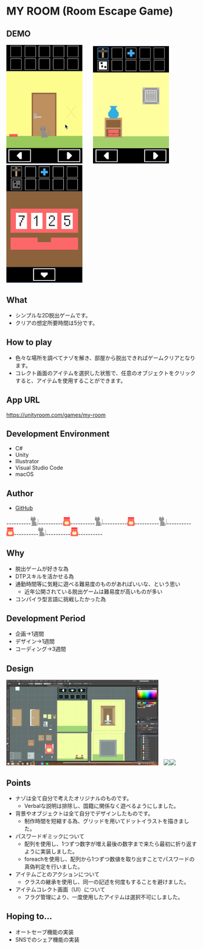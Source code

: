 # MY ROOM (Room Escape Game)
## DEMO
<img src="Assets/ForReadMe/movePanels.gif" width="200px">　　<img src="Assets/ForReadMe/howToUseItems.png" width="200px">　　<img src="Assets/ForReadMe/changePassword.png" width="200px">
## What
- シンプルな2D脱出ゲームです。
- クリアの想定所要時間は5分です。
## How to play
- 色々な場所を調べてナゾを解き、部屋から脱出できればゲームクリアとなります。
- コレクト画面のアイテムを選択した状態で、任意のオブジェクトをクリックすると、アイテムを使用することができます。
## App URL
https://unityroom.com/games/my-room
## Development Environment
- C#
- Unity
- Illustrator
- Visual Studio Code
- macOS
## Author
- [GitHub](https://github.com/yumiki06/)


----------<img src="Assets/Images/my-room.png" width="20px">----------<img src="Assets/Images/my-room3.png" width="20px">----------<img src="Assets/Images/my-room.png" width="20px">----------<img src="Assets/Images/my-room3.png" width="20px">----------<img src="Assets/Images/my-room.png" width="20px">----------<img src="Assets/Images/my-room3.png" width="20px">----------<img src="Assets/Images/my-room.png" width="20px">----------<img src="Assets/Images/my-room3.png" width="20px">----------


## Why
- 脱出ゲームが好きな為
- DTPスキルを活かせる為
- 通勤時間等に気軽に遊べる難易度のものがあればいいな、という思い
  - 近年公開されている脱出ゲームは難易度が高いものが多い
- コンパイラ型言語に挑戦したかった為
## Development Period
- 企画→1週間
- デザイン→1週間
- コーディング→3週間
## Design
<img src="Assets/ForReadMe/Picture1.png" width="400px">　<img src="Assets/ForReadMe/IMG_2439-1.jpg" width="200px"><img src="Assets/ForReadMe/IMG_2440-1.jpg" width="200px">

## Points
- ナゾは全て自分で考えたオリジナルのものです。
  - Verbalな説明は排除し、国籍に関係なく遊べるようにしました。
- 背景やオブジェクトは全て自分でデザインしたものです。
  - 制作時間を短縮する為、グリッドを用いてドットイラストを描きました。
- パスワードギミックについて
  - 配列を使用し、1つずつ数字が増え最後の数字まで来たら最初に折り返すように実装しました。
  - foreachを使用し、配列から1つずつ数値を取り出すことでパスワードの真偽判定を行いました。
- アイテムごとのアクションについて
  - クラスの継承を使用し、同一の記述を何度もすることを避けました。
- アイテムコレクト画面（UI）について
  - フラグ管理により、一度使用したアイテムは選択不可にしました。
## Hoping to...
- オートセーブ機能の実装
- SNSでのシェア機能の実装
